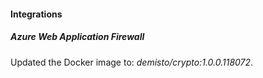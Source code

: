
#### Integrations

##### Azure Web Application Firewall

Updated the Docker image to: *demisto/crypto:1.0.0.118072*.
